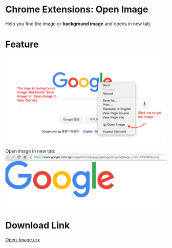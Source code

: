 # Chrome Extensions: Open Image
Help you find the image or **background image** and opens in new tab.

# Feature

![screenshot1](https://raw.githubusercontent.com/QingWei-Li/Open-Image/master/screenshot1.png)

Open image in new tab:
![screenshot2](https://raw.githubusercontent.com/QingWei-Li/Open-Image/master/screenshot2.png)

# Download Link
[Open-Image.crx](https://raw.githubusercontent.com/QingWei-Li/Open-Image/master/Open-Image.crx)
